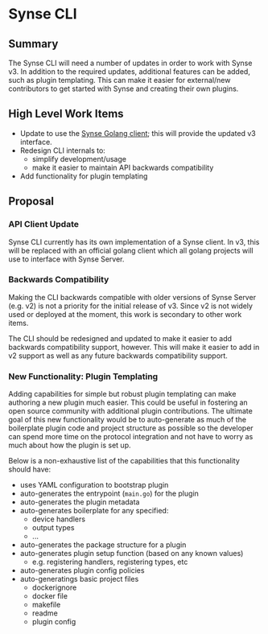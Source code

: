 # Synse CLI
## Summary
The Synse CLI will need a number of updates in order to work with Synse v3.
In addition to the required updates, additional features can be added, such
as plugin templating. This can make it easier for external/new contributors
to get started with Synse and creating their own plugins. 

## High Level Work Items
- Update to use the [Synse Golang client](api-clients.md); this will provide the
updated v3 interface.
- Redesign CLI internals to:
  - simplify development/usage
  - make it easier to maintain API backwards compatibility
- Add functionality for plugin templating

## Proposal
### API Client Update
Synse CLI currently has its own implementation of a Synse client. In v3, this will
be replaced with an official golang client which all golang projects will use to
interface with Synse Server. 

### Backwards Compatibility
Making the CLI backwards compatible with older versions of Synse Server (e.g. v2)
is not a priority for the initial release of v3. Since v2 is not widely used or
deployed at the moment, this work is secondary to other work items.

The CLI should be redesigned and updated to make it easier to add backwards compatibility
support, however. This will make it easier to add in v2 support as well as any future
backwards compatibility support.

### New Functionality: Plugin Templating
Adding capabilities for simple but robust plugin templating can make authoring
a new plugin much easier. This could be useful in fostering an open source
community with additional plugin contributions. The ultimate goal of this new
functionality would be to auto-generate as much of the boilerplate plugin code
and project structure as possible so the developer can spend more time on the
protocol integration and not have to worry as much about how the plugin is set up.

Below is a non-exhaustive list of the capabilities that this functionality should
have:

- uses YAML configuration to bootstrap plugin
- auto-generates the entrypoint (`main.go`) for the plugin
- auto-generates the plugin metadata
- auto-generates boilerplate for any specified:
   - device handlers
   - output types
   - ...
- auto-generates the package structure for a plugin
- auto-generates plugin setup function (based on any known values)
   - e.g. registering handlers, registering types, etc
- auto-generates plugin config policies
- auto-generatings basic project files
   - dockerignore
   - docker file
   - makefile
   - readme
   - plugin config
